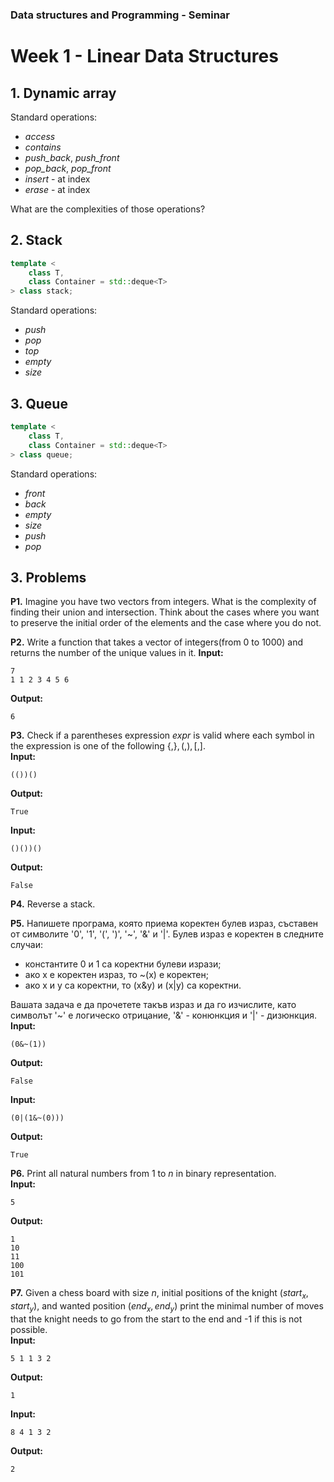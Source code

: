 ### Data structures and Programming - Seminar
# Week 1 - Linear Data Structures

## 1. Dynamic array

Standard operations:
- *access*
- *contains*
- *push_back*, *push_front*
- *pop_back*, *pop_front*
- *insert* - at index
- *erase* - at index

What are the complexities of those operations?

## 2. Stack
```cpp
template <
    class T,
    class Container = std::deque<T>
> class stack;
```
Standard operations:
- *push*
- *pop*
- *top*
- *empty*
- *size*

## 3. Queue
```cpp
template <
    class T,
    class Container = std::deque<T>
> class queue;
```
Standard operations:
- *front*
- *back*
- *empty*
- *size*
- *push*
- *pop*

## 3. Problems
**P1.** Imagine you have two vectors from integers. What is the complexity of finding their union and intersection. Think about the cases where you want to preserve the initial order of the elements and the case where you do not.

**P2.** Write a function that takes a vector of integers(from 0 to 1000) and returns the number of the unique values in it.
**Input:**
```
7
1 1 2 3 4 5 6  
```
**Output:**
```
6
```
**P3.** Check if a parentheses expression $expr$ is valid where each symbol in the expression is one of the following $\{, \}, (, ), [, ]$.  
**Input:**
```
(())()
```
**Output:**
```
True
```
**Input:**
```
()())()
```
**Output:**
```
False
```

**P4.** Reverse a stack.

**P5.** Напишете програма, която приема коректен булев израз, съставен от символите '0', '1', '(', ')', '~', '&' и '|'. Булев израз е коректен в следните случаи:  
- константите 0 и 1 са коректни булеви изрази;  
- ако х е коректен израз, то ~(x) е коректен;  
- ако х и у са коректни, то (х&y) и (x|y) са коректни.

Вашата задача е да прочетете такъв израз и да го изчислите, като символът '~' е логическо отрицание, '&' - конюнкция и '|' - дизюнкция.  
**Input:**
```
(0&~(1))
```
**Output:**
```
False
```
**Input:**
```
(0|(1&~(0)))
```
**Output:**
```
True
```

**P6.** Print all natural numbers from $1$ to $n$ in binary representation.  
**Input:**
```
5
```
**Output:**
```
1
10
11
100
101
```

**P7.** Given a chess board with size $n$, initial positions of the knight $(start_x, start_y)$, and wanted position $(end_x, end_y)$ print the minimal number of moves that the knight needs to go from the start to the end and -1 if this is not possible.  
**Input:**
```
5 1 1 3 2
```
**Output:**
```
1
```
**Input:**
```
8 4 1 3 2
```
**Output:**
```
2
```